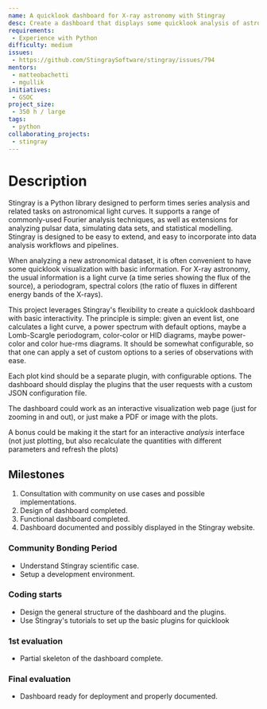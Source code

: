 ```yaml
---
name: A quicklook dashboard for X-ray astronomy with Stingray
desc: Create a dashboard that displays some quicklook analysis of astronomical X-ray observations.
requirements:
 - Experience with Python
difficulty: medium
issues:
 - https://github.com/StingraySoftware/stingray/issues/794
mentors:
 - matteobachetti
 - mgullik
initiatives:
 - GSOC
project_size:
 - 350 h / large
tags:
 - python
collaborating_projects:
 - stingray
---
```


# Description

Stingray is a Python library designed to perform times series analysis and 
related tasks on astronomical light curves. It supports a range of commonly-used 
Fourier analysis techniques, as well as extensions for analyzing pulsar data, 
simulating data sets, and statistical modelling. Stingray is designed to be easy 
to extend, and easy to incorporate into data analysis workflows and pipelines.

When analyzing a new astronomical dataset, it is often convenient to have some quicklook 
visualization with basic information. For X-ray astronomy, the usual information is a
light curve (a time series showing the flux of the source), a periodogram, spectral 
colors (the ratio of fluxes in different energy bands of the X-rays). 

This project leverages Stingray's flexibility to create a quicklook dashboard with basic
interactivity. The principle is simple: given an event list, one calculates a light curve, 
a power spectrum with default options, maybe a Lomb-Scargle periodogram, color-color or 
HID diagrams, maybe power-color and color hue-rms diagrams. It should be somewhat 
configurable, so that one can apply a set of custom options to a series of observations with ease.

Each plot kind should be a separate plugin, with configurable options. The dashboard should
display the plugins that the user requests with a custom JSON configuration file.

The dashboard could work as an interactive visualization web page (just for zooming in and out), 
or just make a PDF or image with the plots.

A bonus could be making it the start for an interactive *analysis* interface (not just 
plotting, but also recalculate the quantities with different parameters and refresh the plots)

## Milestones

1. Consultation with community on use cases and possible implementations.
2. Design of dashboard completed.
3. Functional dashboard completed.
4. Dashboard documented and possibly displayed in the Stingray website.

### Community Bonding Period

* Understand Stingray scientific case.
* Setup a development environment.

### Coding starts

* Design the general structure of the dashboard and the plugins.
* Use Stingray's tutorials to set up the basic plugins for quicklook

### 1st evaluation

* Partial skeleton of the dashboard complete.

### Final evaluation

* Dashboard ready for deployment and properly documented.
